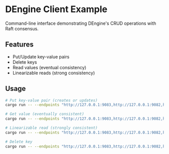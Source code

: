 # DEngine Client Example

Command-line interface demonstrating DEngine's CRUD operations with Raft consensus.

## Features
- Put/Update key-value pairs
- Delete keys
- Read values (eventual consistency)
- Linearizable reads (strong consistency)

## Usage
```bash
# Put key-value pair (creates or updates)
cargo run -- --endpoints "http://127.0.0.1:9083,http://127.0.0.1:9082,http://127.0.0.1:9081" put 42 100

# Get value (eventually consistent)
cargo run -- --endpoints "http://127.0.0.1:9083,http://127.0.0.1:9082,http://127.0.0.1:9081" get 42

# Linearizable read (strongly consistent)
cargo run -- --endpoints "http://127.0.0.1:9083,http://127.0.0.1:9082,http://127.0.0.1:9081" lget 42

# Delete key
cargo run -- --endpoints "http://127.0.0.1:9083,http://127.0.0.1:9082,http://127.0.0.1:9081" delete 42
